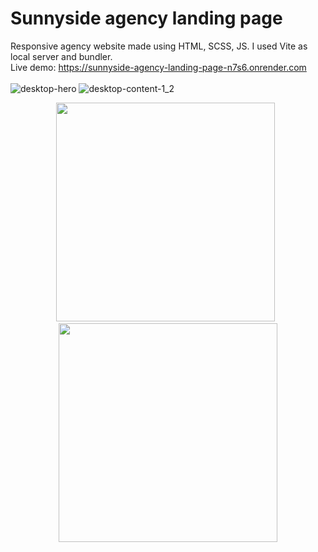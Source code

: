 # Sunnyside agency landing page
Responsive agency website made using HTML, SCSS, JS. I used Vite as local server and bundler. <br>
Live demo: https://sunnyside-agency-landing-page-n7s6.onrender.com
<br>
<br>
![desktop-hero](https://github.com/FlavioAlfonzetti/sunnyside-agency-landing-page-main/assets/107587774/a1a9a521-505b-4906-b503-ca37b65eba0b)
![desktop-content-1_2](https://github.com/FlavioAlfonzetti/sunnyside-agency-landing-page-main/assets/107587774/d304ef17-e65d-405e-b61a-af0a1f445b0e)
<p align="center">
<img src="https://github.com/FlavioAlfonzetti/sunnyside-agency-landing-page-main/assets/107587774/1fa71fcc-9fea-4893-acba-446e70e8d14a" | width="350px"> &nbsp; <img src="https://github.com/FlavioAlfonzetti/sunnyside-agency-landing-page-main/assets/107587774/37ae639e-154e-49f6-8895-4ce4429831db" | width="350px">
</p>

